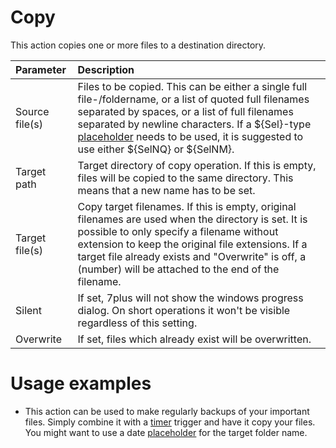 # Copy #
This action copies one or more files to a destination directory.

| **Parameter** | **Description** |
|:--------------|:----------------|
|Source file(s) |Files to be copied. This can be either a single full file-/foldername, or a list of quoted full filenames separated by spaces, or a list of full filenames separated by newline characters. If a ${Sel}-type [placeholder](docsGenericPlaceholders.md) needs to be used, it is suggested to use either ${SelNQ} or ${SelNM}.|
|Target path    |Target directory of copy operation. If this is empty, files will be copied to the same directory. This means that a new name has to be set.|
|Target file(s) |Copy target filenames. If this is empty, original filenames are used when the directory is set. It is possible to only specify a filename without extension to keep the original file extensions. If a target file already exists and "Overwrite" is off, a (number) will be attached to the end of the filename.|
|Silent         |If set, 7plus will not show the windows progress dialog. On short operations it won't be visible regardless of this setting.|
|Overwrite      |If set, files which already exist will be overwritten.|

# Usage examples #
  * This action can be used to make regularly backups of your important files. Simply combine it with a [timer](docsTriggersTimer.md) trigger and have it copy your files. You might want to use a date [placeholder](docsGenericPlaceholders.md) for the target folder name.